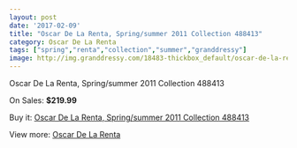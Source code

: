 ```yaml
---
layout: post
date: '2017-02-09'
title: "Oscar De La Renta, Spring/summer 2011 Collection 488413"
category: Oscar De La Renta
tags: ["spring","renta","collection","summer","granddressy"]
image: http://img.granddressy.com/18483-thickbox_default/oscar-de-la-renta-spring-summer-2011-collection-488413.jpg
---
```

Oscar De La Renta, Spring/summer 2011 Collection 488413

On Sales: **$219.99**
<a href="https://www.granddressy.com/en/oscar-de-la-renta/17466-oscar-de-la-renta-spring-summer-2011-collection-488413.html"><amp-img layout="responsive" width="600" height="600" src="//img.granddressy.com/18483-thickbox_default/oscar-de-la-renta-spring-summer-2011-collection-488413.jpg" alt="Oscar De La Renta, Spring/summer 2011 Collection 488413 0" /></a>

Buy it: [Oscar De La Renta, Spring/summer 2011 Collection 488413](https://www.granddressy.com/en/oscar-de-la-renta/17466-oscar-de-la-renta-spring-summer-2011-collection-488413.html "Oscar De La Renta, Spring/summer 2011 Collection 488413")

View more: [Oscar De La Renta](https://www.granddressy.com/en/90-oscar-de-la-renta "Oscar De La Renta")